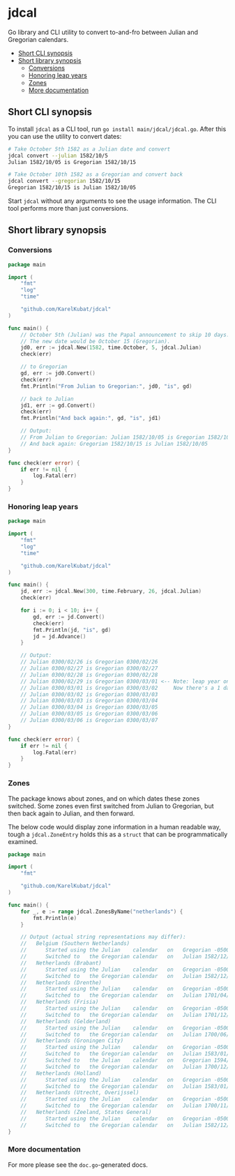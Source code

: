# jdcal

Go library and CLI utility to convert to-and-fro between Julian and Gregorian calendars.

<!-- toc -->
- [Short CLI synopsis](#short-cli-synopsis)
- [Short library synopsis](#short-library-synopsis)
  - [Conversions](#conversions)
  - [Honoring leap years](#honoring-leap-years)
  - [Zones](#zones)
  - [More documentation](#more-documentation)
<!-- /toc -->

## Short CLI synopsis

To install `jdcal` as a CLI tool, run `go install main/jdcal/jdcal.go`. After this you can use the utility to convert dates:

```sh
# Take October 5th 1582 as a Julian date and convert
jdcal convert --julian 1582/10/5
Julian 1582/10/05 is Gregorian 1582/10/15

# Take October 10th 1582 as a Gregorian and convert back
jdcal convert --gregorian 1582/10/15
Gregorian 1582/10/15 is Julian 1582/10/05
```

Start `jdcal` without any arguments to see the usage information. The CLI tool performs more than just conversions.

## Short library synopsis

### Conversions

```go
package main

import (
	"fmt"
	"log"
	"time"

	"github.com/KarelKubat/jdcal"
)

func main() {
	// October 5th (Julian) was the Papal announcement to skip 10 days.
	// The new date would be October 15 (Gregorian).
	jd0, err := jdcal.New(1582, time.October, 5, jdcal.Julian)
	check(err)

	// to Gregorian
	gd, err := jd0.Convert()
	check(err)
	fmt.Println("From Julian to Gregorian:", jd0, "is", gd)

	// back to Julian
	jd1, err := gd.Convert()
	check(err)
	fmt.Println("And back again:", gd, "is", jd1)

	// Output:
	// From Julian to Gregorian: Julian 1582/10/05 is Gregorian 1582/10/15
	// And back again: Gregorian 1582/10/15 is Julian 1582/10/05
}

func check(err error) {
	if err != nil {
		log.Fatal(err)
	}
}
```

### Honoring leap years

```go
package main

import (
	"fmt"
	"log"
	"time"

	"github.com/KarelKubat/jdcal"
)

func main() {
	jd, err := jdcal.New(300, time.February, 26, jdcal.Julian)
	check(err)

	for i := 0; i < 10; i++ {
		gd, err := jd.Convert()
		check(err)
		fmt.Println(jd, "is", gd)
		jd = jd.Advance()
	}

	// Output:
	// Julian 0300/02/26 is Gregorian 0300/02/26
	// Julian 0300/02/27 is Gregorian 0300/02/27
	// Julian 0300/02/28 is Gregorian 0300/02/28
	// Julian 0300/02/29 is Gregorian 0300/03/01 <-- Note: leap year on Julian.
	// Julian 0300/03/01 is Gregorian 0300/03/02     Now there's a 1 day difference.
	// Julian 0300/03/02 is Gregorian 0300/03/03
	// Julian 0300/03/03 is Gregorian 0300/03/04
	// Julian 0300/03/04 is Gregorian 0300/03/05
	// Julian 0300/03/05 is Gregorian 0300/03/06
	// Julian 0300/03/06 is Gregorian 0300/03/07
}

func check(err error) {
	if err != nil {
		log.Fatal(err)
	}
}
```

### Zones

The package knows about zones, and on which dates these zones switched. Some zones even first switched from Julian to Gregorian, but then back again to Julian, and then forward.

The below code would display zone information in a human readable way, tough a `jdcal.ZoneEntry` holds this as a `struct` that can be programmatically examined.

```go
package main

import (
	"fmt"

	"github.com/KarelKubat/jdcal"
)

func main() {
	for _, e := range jdcal.ZonesByName("netherlands") {
		fmt.Println(e)
	}

	// Output (actual string representations may differ):
	//   Belgium (Southern Netherlands)
	// 		Started using the Julian    calendar   on   Gregorian -0500/02/28
	// 		Switched to   the Gregorian calendar   on   Julian 1582/12/20
	//   Netherlands (Brabant)
	// 		Started using the Julian    calendar   on   Gregorian -0500/02/28
	// 		Switched to   the Gregorian calendar   on   Julian 1582/12/14
	//   Netherlands (Drenthe)
	// 		Started using the Julian    calendar   on   Gregorian -0500/02/28
	// 		Switched to   the Gregorian calendar   on   Julian 1701/04/30
	//   Netherlands (Frisia)
	// 		Started using the Julian    calendar   on   Gregorian -0500/02/28
	// 		Switched to   the Gregorian calendar   on   Julian 1701/12/31
	//   Netherlands (Gelderland)
	// 		Started using the Julian    calendar   on   Gregorian -0500/02/28
	// 		Switched to   the Gregorian calendar   on   Julian 1700/06/12
	//   Netherlands (Groningen City)
	// 		Started using the Julian    calendar   on   Gregorian -0500/02/28
	// 		Switched to   the Gregorian calendar   on   Julian 1583/01/01
	// 		Switched to   the Julian    calendar   on   Gregorian 1594/11/10
	// 		Switched to   the Gregorian calendar   on   Julian 1700/12/31
	//   Netherlands (Holland)
	// 		Started using the Julian    calendar   on   Gregorian -0500/02/28
	// 		Switched to   the Gregorian calendar   on   Julian 1583/01/01
	//   Netherlands (Utrecht, Overijssel)
	// 		Started using the Julian    calendar   on   Gregorian -0500/02/28
	// 		Switched to   the Gregorian calendar   on   Julian 1700/11/30
	//   Netherlands (Zeeland, States General)
	// 		Started using the Julian    calendar   on   Gregorian -0500/02/28
	// 		Switched to   the Gregorian calendar   on   Julian 1582/12/14
}
```

### More documentation

For more please see the `doc.go`-generated docs.
